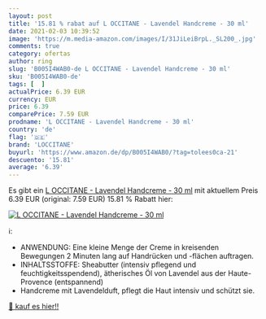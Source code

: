 ```yaml
---
layout: post
title: '15.81 % rabat auf L OCCITANE - Lavendel Handcreme - 30 ml'
date: 2021-02-03 10:39:52
image: 'https://m.media-amazon.com/images/I/31JiLeiBrpL._SL200_.jpg'
comments: true
category: ofertas
author: ring
slug: 'B005I4WAB0-de L OCCITANE - Lavendel Handcreme - 30 ml'
sku: 'B005I4WAB0-de'
tags: [  ]
actualPrice: 6.39 EUR
currency: EUR
price: 6.39
comparePrice: 7.59 EUR
prodname: 'L OCCITANE - Lavendel Handcreme - 30 ml'
country: 'de'
flag: '🇩🇪'
brand: 'LOCCITANE'
buyurl: 'https://www.amazon.de/dp/B005I4WAB0/?tag=tolees0ca-21'
descuento: '15.81'
average: '6.39'
---
```


Es gibt ein [L OCCITANE - Lavendel Handcreme - 30 ml](https://www.amazon.de/dp/B005I4WAB0/?tag=tolees0ca-21) mit aktuellem Preis 6.39 EUR (original: 7.59 EUR) 15.81 % Rabatt hier:

[![L OCCITANE - Lavendel Handcreme - 30 ml](https://m.media-amazon.com/images/I/31JiLeiBrpL._SL200_.jpg)](https://www.amazon.de/dp/B005I4WAB0/?tag=tolees0ca-21)

ℹ️:

- ANWENDUNG: Eine kleine Menge der Creme in kreisenden Bewegungen 2 Minuten lang auf Handrücken und -flächen auftragen.
- INHALTSSTOFFE: Sheabutter (intensiv pflegend und feuchtigkeitsspendend), ätherisches Öl von Lavendel aus der Haute-Provence (entspannend)
- Handcreme mit Lavendelduft, pflegt die Haut intensiv und schützt sie.

[🛒 kauf es hier!!](https://www.amazon.de/dp/B005I4WAB0/?tag=tolees0ca-21)
